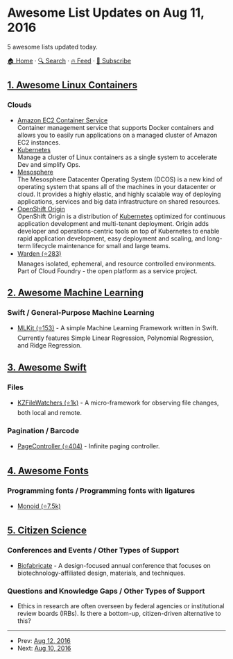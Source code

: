 # Awesome List Updates on Aug 11, 2016

5 awesome lists updated today.

[🏠 Home](/README.md) · [🔍 Search](https://www.trackawesomelist.com/search/) · [🔥 Feed](https://www.trackawesomelist.com/rss.xml) · [📮 Subscribe](https://trackawesomelist.us17.list-manage.com/subscribe?u=d2f0117aa829c83a63ec63c2f&id=36a103854c)



## [1. Awesome Linux Containers](/content/Friz-zy/awesome-linux-containers/README.md)

### Clouds

*   [Amazon EC2 Container Service ](https://aws.amazon.com/ecs/)\
    Container management service that supports Docker containers and allows you to easily run applications on a managed cluster of Amazon EC2 instances.
*   [Kubernetes](http://kubernetes.io/)\
    Manage a cluster of Linux containers as a single system to accelerate Dev and simplify Ops.
*   [Mesosphere](https://mesosphere.com/)\
    The Mesosphere Datacenter Operating System (DCOS) is a new kind of operating system that spans all of the machines in your datacenter or cloud. It provides a highly elastic, and highly scalable way of deploying applications, services and big data infrastructure on shared resources.
*   [OpenShift Origin](https://www.openshift.org/)\
    OpenShift Origin is a distribution of [Kubernetes](http://kubernetes.io/) optimized for continuous application development and multi-tenant deployment. Origin adds developer and operations-centric tools on top of Kubernetes to enable rapid application development, easy deployment and scaling, and long-term lifecycle maintenance for small and large teams.
*   [Warden (⭐283)](https://github.com/cloudfoundry/warden)\
    Manages isolated, ephemeral, and resource controlled environments. Part of Cloud Foundry - the open platform as a service project.

## [2. Awesome Machine Learning](/content/josephmisiti/awesome-machine-learning/README.md)

### Swift / General-Purpose Machine Learning

*   [MLKit (⭐153)](https://github.com/Somnibyte/MLKit) - A simple Machine Learning Framework written in Swift. Currently features Simple Linear Regression, Polynomial Regression, and Ridge Regression.

## [3. Awesome Swift](/content/matteocrippa/awesome-swift/README.md)

### Files

*   [KZFileWatchers (⭐1k)](https://github.com/krzysztofzablocki/KZFileWatchers) - A micro-framework for observing file changes, both local and remote.

### Pagination / Barcode

*   [PageController (⭐404)](https://github.com/hirohisa/PageController) - Infinite paging controller.

## [4. Awesome Fonts](/content/brabadu/awesome-fonts/README.md)

### Programming fonts / Programming fonts with ligatures

*   [Monoid (⭐7.5k)](https://github.com/larsenwork/monoid)

## [5. Citizen Science](/content/dylanrees/citizen-science/README.md)

### Conferences and Events / Other Types of Support

*   [Biofabricate](http://www.biofabricate.co/) - A design-focused annual conference that focuses on biotechnology-affiliated design, materials, and techniques.

### Questions and Knowledge Gaps / Other Types of Support

*   Ethics in research are often overseen by federal agencies or institutional review boards (IRBs). Is there a bottom-up, citizen-driven alternative to this?

---

- Prev: [Aug 12, 2016](/content/2016/08/12/README.md)
- Next: [Aug 10, 2016](/content/2016/08/10/README.md)